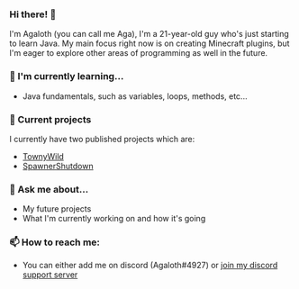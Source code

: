### Hi there! 👋
I'm Agaloth (you can call me Aga), I'm a 21-year-old guy who's just starting to learn Java. My main focus right now is on creating Minecraft plugins, but I'm eager to explore other areas of programming as well in the future.

### 🌱 I'm currently learning...
- Java fundamentals, such as variables, loops, methods, etc...

### 🤔 Current projects
I currently have two published projects which are:
- [TownyWild](https://github.com/Agaloth/TownyWild/)
- [SpawnerShutdown](https://github.com/Agaloth/SpawnerShutdown/)

### 💬 Ask me about...
- My future projects
- What I'm currently working on and how it's going

### 📫 How to reach me:
- You can either add me on discord (Agaloth#4927) or [join my discord support server](https://discord.gg/yZtVRdqNJN)
